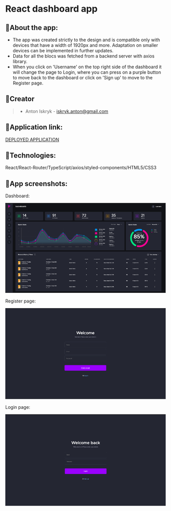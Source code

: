# React dashboard app

## 🔹About the app:
- The app was created strictly to the design and is compatible only with devices that have a width of 1920px and more. Adaptation on smaller devices can be implemented in further updates.
 - Data for all the blocs was fetched from a backend server with axios library.
 - When you click on 'Username' on the top right side of the dashboard it will change the page to Login, where you can press on a purple button to move back to the dashboard or click on 'Sign up' to move to the Register page.

## 🔹Creator
> - Anton Iskryk - iskryk.anton@gmail.com

## 🔹Application link:

[DEPLOYED APPLICATION](https://anton-iskryk.github.io/react_dashboard/)

## 🔹Technologies:

React/React-Router/TypeScript/axios/styled-components/HTML5/CSS3

## 🔹App screenshots:

Dashboard:

![Dashboard](dashboard.png)

Register page:

![Register page](register.png)

Login page:

![Login page](login.png)

